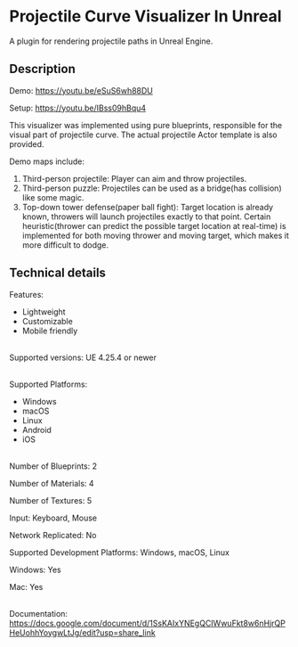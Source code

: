# Projectile Curve Visualizer In Unreal

A plugin for rendering projectile paths in Unreal Engine.

## Description
Demo: https://youtu.be/eSuS6wh88DU

Setup: https://youtu.be/IBss09hBqu4

This visualizer was implemented using pure blueprints, responsible for the visual part of projectile curve. The actual projectile Actor template is also provided.

Demo maps include:
1. Third-person projectile: Player can aim and throw projectiles.
2. Third-person puzzle: Projectiles can be used as a bridge(has collision) like some magic.
3. Top-down tower defense(paper ball fight): Target location is already known, throwers will launch projectiles exactly to that point. Certain heuristic(thrower can predict the possible target location at real-time) is implemented for both moving thrower and moving target, which makes it more difficult to dodge.

## Technical details

Features:
* Lightweight
* Customizable
* Mobile friendly

\
Supported versions: UE 4.25.4 or newer

\
Supported Platforms:
* Windows
* macOS
* Linux
* Android
* iOS

\
Number of Blueprints: 2

Number of Materials: 4

Number of Textures: 5

Input: Keyboard, Mouse

Network Replicated: No

Supported Development Platforms: Windows, macOS, Linux

Windows: Yes

Mac: Yes

\
Documentation: https://docs.google.com/document/d/1SsKAIxYNEgQCIWwuFkt8w6nHjrQPHeUohhYoygwLtJg/edit?usp=share_link
